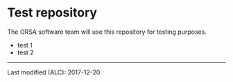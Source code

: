 # Test repository

The ORSA software team will use this repository for testing purposes.

* test 1
* test 2

---
Last modified (ALC): 2017-12-20
